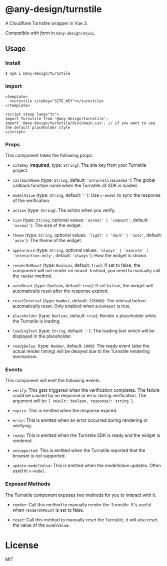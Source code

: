 # @any-design/turnstile

A Cloudflare Turnstile wrapper in Vue 3.

_Compatible with form in `@any-design/anyui`._

## Usage

### Install

```bash
$ npm i @any-design/turnstile
```

### Import

```vue
<template>
  <turnstile siteKey="SITE_KEY"></turnstile>
</template>

<script steup lang="ts">
import Turnstile from '@any-design/turnstile';
import '@any-design/turnstile/dist/main.css'; // if you want to use the default placeholder style
</script>
```

### Props

This component takes the following props:

- `siteKey` (**required**, type: `String`): The site key from your Turnstile project.

- `callbackName` (type: `String`, default: `'onTurnstileLoaded'`): The global callback function name when the Turnstile JS SDK is loaded.

- `modelValue` (type: `String`, default: `''`): Use `v-model` to sync the response of the verification.

- `action` (type: `String`): The action when you verify.

- `size` (type: `String`, optional values: `'normal' | 'compact'`, default: `'normal'`): The size of the widget.

- `theme` (type: `String`, optional values: `'light' | 'dark' | 'auto'`, default: `'auto'`): The theme of the widget.

- `appearance` (type: `String`, optional values: `'always' | 'execute' | 'interaction-only'`, default: `'always'`): How the widget is shown.

- `renderOnMount` (type: `Boolean`, default: `true`): If set to false, the component will not render on mount. Instead, you need to manually call the `render` method.

- `autoReset` (type: `Boolean`, default: `true`): If set to true, the widget will automatically reset after the response expired.

- `resetInterval` (type: `Number`, default: `295000`): The interval before automatically reset. Only enabled when `autoReset` is true.

- `placeholder` (type: `Boolean`, default: `true`): Render a placeholder while the Turnstile is loading.

- `loadingText` (type: `String`, default: `''`): The loading text which will be displayed in the placeholder.

- `readyDelay`: (type: `Number`, default: `1000`): The ready event (also the actual render timing) will be delayed due to the Turnstile rendering mechanism.

### Events

This component will emit the following events:

- `verify`: This gets triggered when the verification completes. The failure could be caused by no response or error during verification. The argument will be `{ result: boolean, response?: string }`.

- `expire`: This is emitted when the response expired.

- `error`: This is emitted when an error occurred during rendering or verifying.

- `ready`: This is emitted when the Turnstile SDK is ready and the widget is rendered.

- `unsupported`: This is emitted when the Turnstile reported that the browser is not supported.

- `update:modelValue`: This is emitted when the modelValue updates. Often used in `v-model`.

### Exposed Methods

The Turnstile component exposes two methods for you to interact with it.

- `render`: Call this method to manually render the Turnstile. It's useful when `renderOnMount` is set to false.

- `reset`: Call this method to manually reset the Turnstile, it will also reset the value of the `modelValue`.

# License

MIT
